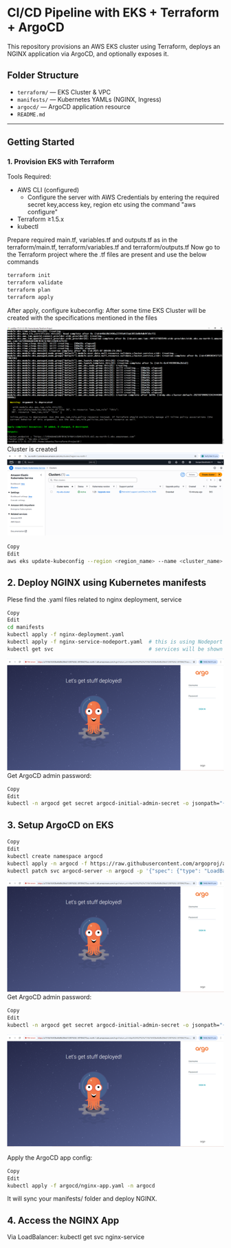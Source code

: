 
# CI/CD Pipeline with EKS + Terraform + ArgoCD

This repository provisions an AWS EKS cluster using Terraform, deploys an NGINX application via ArgoCD, and optionally exposes it.

## Folder Structure

- `terraform/` — EKS Cluster & VPC
- `manifests/` — Kubernetes YAMLs (NGINX, Ingress)
- `argocd/` — ArgoCD application resource
- `README.md`

---

##  Getting Started

### 1. Provision EKS with Terraform
Tools Required:
 - AWS CLI (configured)
   - Configure the server with AWS Credentials by entering the required secret key,access key, region etc using the command "aws configure"
 - Terraform ≥1.5.x
 - kubectl 

Prepare required main.tf, variables.tf and outputs.tf as in the terraform/main.tf, terraform/variables.tf and terraform/outputs.tf Now go to the Terraform project where the .tf files are present and use the below commands

```bash
terraform init
terraform validate
terraform plan
terraform apply
```
After apply, configure kubeconfig:
After some time EKS Cluster will be created with the specifications mentioned in the files 

![Example Image](https://github.com/vijaysinga/TEST/blob/master/Images/EKS_Cluster.PNG)
Cluster is created
![Example Image](https://github.com/vijaysinga/TEST/blob/master/Images/Cluster.PNG)
```bash
Copy
Edit
aws eks update-kubeconfig --region <region_name> --name <cluster_name>
```

## 2. Deploy NGINX using Kubernetes manifests

Plese find the .yaml files related to nginx deployment, service 
```bash
Copy
Edit
cd manifests
kubectl apply -f nginx-deployment.yaml
kubectl apply -f nginx-service-nodeport.yaml  # this is using Nodeport service
kubectl get svc                               # services will be shown
```
![Example Image](https://github.com/vijaysinga/TEST/blob/master/Images/ArgoCD_Deployed.PNG)
Get ArgoCD admin password:
```bash
Copy
Edit
kubectl -n argocd get secret argocd-initial-admin-secret -o jsonpath="{.data.password}" | base64 -d

```

## 3. Setup ArgoCD on EKS 
```bash
Copy
Edit
kubectl create namespace argocd
kubectl apply -n argocd -f https://raw.githubusercontent.com/argoproj/argo-cd/stable/manifests/install.yaml
kubectl patch svc argocd-server -n argocd -p '{"spec": {"type": "LoadBalancer"}}'
```
![Example Image](https://github.com/vijaysinga/TEST/blob/master/Images/ArgoCD_Deployed.PNG)
Get ArgoCD admin password:
```bash
Copy
Edit
kubectl -n argocd get secret argocd-initial-admin-secret -o jsonpath="{.data.password}" | base64 -d

```
![Example Image](https://github.com/vijaysinga/TEST/blob/master/Images/ArgoCD_Deployed.PNG)

Apply the ArgoCD app config:

```bash
Copy
Edit
kubectl apply -f argocd/nginx-app.yaml -n argocd
```
It will sync your manifests/ folder and deploy NGINX.


## 4. Access the NGINX App
Via LoadBalancer: kubectl get svc nginx-service
